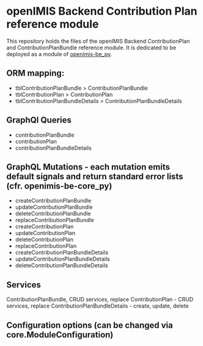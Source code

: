 # openIMIS Backend Contribution Plan reference module
This repository holds the files of the openIMIS Backend ContributionPlan and ContributionPlanBundle reference module.
It is dedicated to be deployed as a module of [openimis-be_py](https://github.com/openimis/openimis-be_py).

## ORM mapping:
* tblContributionPlanBundle > ContributionPlanBundle
* tblContributionPlan > ContributionPlan
* tblContributionPlanBundleDetails > ContributionPlanBundleDetails

## GraphQl Queries
* contributionPlanBundle 
* contributionPlan
* contributionPlanBundleDetails

## GraphQL Mutations - each mutation emits default signals and return standard error lists (cfr. openimis-be-core_py)
* createContributionPlanBundle
* updateContributionPlanBundle
* deleteContributionPlanBundle
* replaceContributionPlanBundle
* createContributionPlan
* updateContributionPlan
* deleteContributionPlan
* replaceContributionPlan
* createContributionPlanBundleDetails
* updateContributionPlanBundleDetails
* deleteContributionPlanBundleDetails

## Services
ContributionPlanBundle, CRUD services, replace
ContributionPlan - CRUD services, replace
ContributionPlanBundleDetails - create, update, delete

## Configuration options (can be changed via core.ModuleConfiguration)